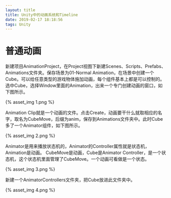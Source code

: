 ```yaml
---
layout: title
title: Unity中的动画系统和Timeline
date: 2019-02-17 18:18:56
tags: Unity
---
```


# 普通动画
新建项目AnimationProject，在Project视图下新建Scenes、Scripts、Prefabs、Animations文件夹。保存场景为01-Normal Animation，在场景中创建一个Cube。可以给任意类型的游戏物体施加动画，每个组件基本上都是可以控制的。
选中Cube，选择Window里面的Animation，出来一个专门创建动画的窗口，如下图所示。

<!--more-->

{% asset_img 1.png %}

Animation Clip就是一个动画的文件。点击Create，动画要干什么就取相应的名字，取名为CubeMove，后缀为anim，保存到Animations文件夹中。此时Cube多了一个Animator组件，如下图所示。

{% asset_img 2.png %}

Animator是用来播放状态机的，Animator的Controller属性就是状态机，Animation是动画。
CubeMove是动画，Cube是Animator Controller，是一个状态机，这个状态机里面管理了CubeMove。一个动画可看做是一个状态。

{% asset_img 3.png %}

新建一个AnimatorControllers文件夹，把Cube放进此文件夹中。

{% asset_img 4.png %}